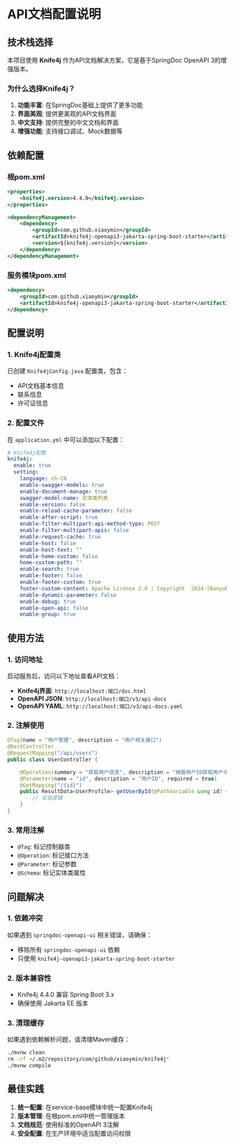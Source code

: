 # API文档配置说明

## 技术栈选择

本项目使用 **Knife4j** 作为API文档解决方案，它是基于SpringDoc OpenAPI 3的增强版本。

### 为什么选择Knife4j？

1. **功能丰富**: 在SpringDoc基础上提供了更多功能
2. **界面美观**: 提供更美观的API文档界面
3. **中文支持**: 提供完整的中文文档和界面
4. **增强功能**: 支持接口调试、Mock数据等

## 依赖配置

### 根pom.xml
```xml
<properties>
    <knife4j.version>4.4.0</knife4j.version>
</properties>

<dependencyManagement>
    <dependency>
        <groupId>com.github.xiaoymin</groupId>
        <artifactId>knife4j-openapi3-jakarta-spring-boot-starter</artifactId>
        <version>${knife4j.version}</version>
    </dependency>
</dependencyManagement>
```

### 服务模块pom.xml
```xml
<dependency>
    <groupId>com.github.xiaoymin</groupId>
    <artifactId>knife4j-openapi3-jakarta-spring-boot-starter</artifactId>
</dependency>
```

## 配置说明

### 1. Knife4j配置类
已创建 `Knife4jConfig.java` 配置类，包含：
- API文档基本信息
- 联系信息
- 许可证信息

### 2. 配置文件
在 `application.yml` 中可以添加以下配置：

```yaml
# Knife4j配置
knife4j:
  enable: true
  setting:
    language: zh-CN
    enable-swagger-models: true
    enable-document-manage: true
    swagger-model-name: 实体类列表
    enable-version: false
    enable-reload-cache-parameter: false
    enable-after-script: true
    enable-filter-multipart-api-method-type: POST
    enable-filter-multipart-apis: false
    enable-request-cache: true
    enable-host: false
    enable-host-text: ""
    enable-home-custom: false
    home-custom-path: ""
    enable-search: true
    enable-footer: false
    enable-footer-custom: true
    footer-custom-content: Apache License 2.0 | Copyright  2024-[BanyuMall](https://github.com/scccy/banyuMall)
    enable-dynamic-parameter: false
    enable-debug: true
    enable-open-api: false
    enable-group: true
```

## 使用方法

### 1. 访问地址
启动服务后，访问以下地址查看API文档：
- **Knife4j界面**: `http://localhost:端口/doc.html`
- **OpenAPI JSON**: `http://localhost:端口/v3/api-docs`
- **OpenAPI YAML**: `http://localhost:端口/v3/api-docs.yaml`

### 2. 注解使用
```java
@Tag(name = "用户管理", description = "用户相关接口")
@RestController
@RequestMapping("/api/users")
public class UserController {

    @Operation(summary = "获取用户信息", description = "根据用户ID获取用户详细信息")
    @Parameter(name = "id", description = "用户ID", required = true)
    @GetMapping("/{id}")
    public ResultData<UserProfile> getUserById(@PathVariable Long id) {
        // 实现逻辑
    }
}
```

### 3. 常用注解
- `@Tag`: 标记控制器类
- `@Operation`: 标记接口方法
- `@Parameter`: 标记参数
- `@Schema`: 标记实体类属性

## 问题解决

### 1. 依赖冲突
如果遇到 `springdoc-openapi-ui` 相关错误，请确保：
- 移除所有 `springdoc-openapi-ui` 依赖
- 只使用 `knife4j-openapi3-jakarta-spring-boot-starter`

### 2. 版本兼容性
- Knife4j 4.4.0 兼容 Spring Boot 3.x
- 确保使用 Jakarta EE 版本

### 3. 清理缓存
如果遇到依赖解析问题，请清理Maven缓存：
```bash
./mvnw clean
rm -rf ~/.m2/repository/com/github/xiaoymin/knife4j*
./mvnw compile
```

## 最佳实践

1. **统一配置**: 在service-base模块中统一配置Knife4j
2. **版本管理**: 在根pom.xml中统一管理版本
3. **文档规范**: 使用标准的OpenAPI 3注解
4. **安全配置**: 在生产环境中适当配置访问权限 
